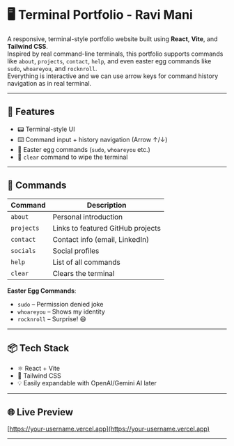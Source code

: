 
# 🖥️ Terminal Portfolio - Ravi Mani

A responsive, terminal-style portfolio website built using **React**, **Vite**, and **Tailwind CSS**.  
Inspired by real command-line terminals, this portfolio supports commands like `about`, `projects`, `contact`, `help`, and even easter egg commands like `sudo`, `whoareyou`, and `rocknroll`.  
Everything is interactive and we can use arrow keys for command history navigation as in real terminal.

---

## 🚀 Features

- 📟 Terminal-style UI
- ⌨️ Command input + history navigation (Arrow ↑/↓)
- 🎉 Easter egg commands (`sudo`, `whoareyou` etc.)
- 🔁 `clear` command to wipe the terminal

---

## 🧩 Commands

| Command        | Description                        |
|----------------|------------------------------------|
| `about`        | Personal introduction              |
| `projects`     | Links to featured GitHub projects  |
| `contact`      | Contact info (email, LinkedIn)     |
| `socials`      | Social profiles                    |
| `help`         | List of all commands               |
| `clear`        | Clears the terminal                |
    

**Easter Egg Commands**:
- `sudo` – Permission denied joke
- `whoareyou` – Shows my identity
- `rocknroll` – Surprise! 😄

---

## 📦 Tech Stack

- ⚛️ React + Vite
- 🎨 Tailwind CSS
- 💡 Easily expandable with OpenAI/Gemini AI later

---

## 🌐 Live Preview

[https://your-username.vercel.app](https://your-username.vercel.app)

---

